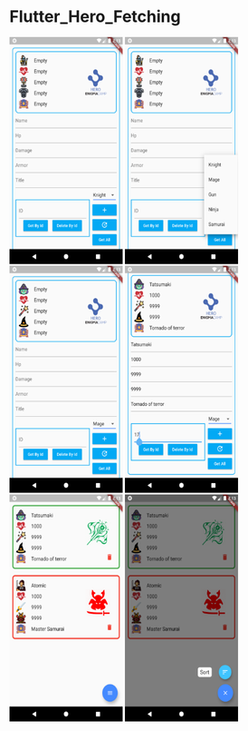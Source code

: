 # Flutter_Hero_Fetching

<img src="screenshoots/Screenshot_1580991183.png" width="200" height="400" />
<img src="screenshoots/Screenshot_1580991192.png" width="200" height="400" />
<img src="screenshoots/Screenshot_1580991196.png" width="200" height="400" />
<img src="screenshoots/Screenshot_1580991214.png" width="200" height="400" />
<img src="screenshoots/Screenshot_1580991220.png" width="200" height="400" />
<img src="screenshoots/Screenshot_1580991224.png" width="200" height="400" />

